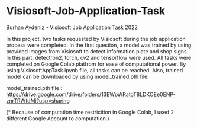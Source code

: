 # Visiosoft-Job-Application-Task
Burhan Aydeniz - Visiosoft Job Application Task 2022

In this project, two tasks requested by Visiosoft during the job application process were completed. In the first question, a model was trained by using provided images from Visiosoft to detect information plate and shop signs. In this part, detectron2, torch, cv2 and tensorflow were used. All tasks were completed on Google Colab platfrom for ease of computational power. By using VisiosoftAppTask.ipynb file, all tasks can be reached. Also, trained model can be downloaded by using model_trained.pth file.

model_trained.pth file : https://drive.google.com/drive/folders/13EWpWRatoT8LDKOEe0ENP-znrTRWfdMi?usp=sharing

(* Because of computation time restricition in Google Colab, I used 2 different Google Account to computation.)
